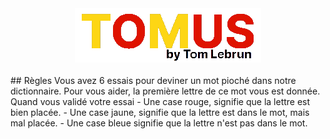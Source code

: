 <div align="center">
  <img src="https://github.com/lebruntom/TOMUS/blob/master/img/logo.png">
</div>
<br>
## Règles
Vous avez 6 essais pour deviner un mot pioché dans notre dictionnaire.
Pour vous aider, la première lettre de ce mot vous est donnée.
            <br>
Quand vous validé votre essai 
        - Une case rouge, signifie que la lettre est bien placée.
        - Une case jaune, signifie que la lettre est dans le mot, mais mal placée.
        - Une case bleue signifie que la lettre n'est pas dans le mot.
